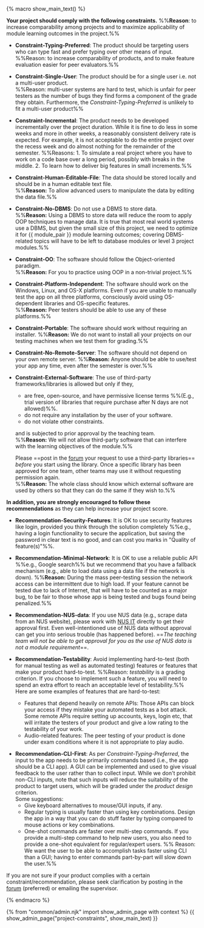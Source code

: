 {% macro show_main_text() %}
<div id="main">

**Your project should comply with the following constraints.**
%%**Reason**: to increase comparability among projects and to maximize applicability of module learning outcomes in the project.%%

<!-- 
* **Constraint-Brownfield**: The final product should be a result of evolving/enhancing/morphing the given code base. However, you are allowed to replace all existing code with new code, as long as it is done incrementally. %%e.g. one feature/component at a time%%<br/>
  %%**Reason:** To ensure your code has a decent quality level from the start.%%
-->

* **Constraint-Typing-Preferred**: The product should be targeting users who can type fast and prefer typing over other means of input.<br>
  %%Reason: to increase comparability of products, and to make feature evaluation easier for peer evaluators.%%

* **Constraint-Single-User**: The product should be for a single user i.e. not a multi-user product.<br>
  %%Reason: multi-user systems are hard to test, which is unfair for peer testers as the number of bugs they find forms a component of the grade they obtain. Furthermore, the _Constraint-Typing-Preferred_ is unlikely to fit a multi-user product%%

* **Constraint-Incremental**: The product needs to be developed incrementally over the project duration. While it is fine to do less in some weeks and more in other weeks, a reasonably consistent delivery rate is expected. For example, it is not acceptable to do the entire project over the recess week and do almost nothing for the remainder of the semester. %%Reasons: 1. To simulate a real project where you have to work on a code base over a long period, possibly with breaks in the middle. 2. To learn how to deliver big features in small increments.%%

* **Constraint-Human-Editable-File**: The data should be stored locally and should be in a human editable text file.<br/>
  %%**Reason:** To allow advanced users to manipulate the data by editing the data file.%%

* **Constraint-No-DBMS**: Do not use a <tooltip content="Database Management System e.g., MySQL">DBMS</tooltip> to store data.<br/>
  %%**Reason:** Using a DBMS to store data will reduce the room to apply OOP techniques to manage data. It is true that most real world systems use a DBMS, but given the small size of this project, we need to optimize it for {{ module_pair }} module learning outcomes; covering DBMS-related topics will have to be left to database modules or level 3 project modules.%%

* **Constraint-OO**: The software should follow the Object-oriented paradigm.<br/>
  %%**Reason:** For you to practice using OOP in a non-trivial project.%%

* **Constraint-Platform-Independent**: The software should work on the Windows, Linux, and OS-X platforms. Even if you are unable to manually test the app on all three platforms, consciously avoid using OS-dependent libraries and OS-specific features.<br/>
  %%**Reason:** Peer testers should be able to use any of these platforms.%%

* **Constraint-Portable**: The software should work without requiring an installer.
  %%**Reason:** We do not want to install all your projects on our testing machines when we test them for grading.%%

* **Constraint-No-Remote-Server**: The software should not depend on your own remote server. %%**Reason:** Anyone should be able to use/test your app any time, even after the semester is over.%%

* **Constraint-External-Software**: The use of third-party frameworks/libraries is allowed but only if they,
    *   are free, open-source, and have permissive license terms %%(E.g., trial version of libraries that require purchase after N days are not allowed)%%.
    *   do not require any installation by the user of your software.
    *   do not violate other constraints.

  and is subjected to prior approval by the teaching team.<br> 
  %%**Reason:** We will not allow third-party software that can interfere with the learning objectives of the module.%%

  Please ==post in the [forum]({{module_org}}/forum/issues) your request to use a third-party libraries== _before_ you start using the library. Once a specific library has been approved for one team, other teams may use it without requesting permission again.<br/>
  %%**Reason:** The whole class should know which external software are used by others so that they can do the same if they wish to.%%

**In addition, you are strongly encouraged to follow these recommendations** as they can help increase your project score.

* **Recommendation-Security-Features**: It is OK to use security features like login, provided you think through the solution completely
  %%e.g., having a login functionality to secure the application, but saving the password in clear text is no good, and can cost you marks in "Quality of feature(s)"%%.


* **Recommendation-Minimal-Network**: It is OK to use a reliable public API %%e.g., Google search%% but we recommend that you have a fallback mechanism (e.g., able to load data using a data file if the network is down). %%**Reason:** During the mass peer-testing session the network access can be intermittent due to high load. If your feature cannot be tested due to lack of Internet, that will have to be counted as a major bug, to be fair to those whose app is being tested and bugs found being penalized.%%<br>

* **Recommendation-NUS-data**: If you use NUS data (e.g., scrape data from an NUS website), please work with [NUS IT](https://nusit.nus.edu.sg/contact-us/) directly to get their approval first. Even well-intentioned use of NUS data without approval can get you into serious trouble (has happened before). ==*The teaching team will not be able to get approval for you as the use of NUS data is not a module requirement*==.

* **Recommendation-Testability**: Avoid implementing hard-to-test (both for manual testing as well as automated testing) features or features that make your product hard-to-test. %%Reason: _testability_ is a grading criterion. If you choose to implement such a feature, you will need to spend an extra effort to reach an acceptable level of testability.%%
  Here are some examples of features that are hard-to-test:
  * Features that depend heavily on remote APIs: Those APIs can block your access if they mistake your automated tests as a bot attack. Some remote APIs require setting up accounts, keys, login etc, that will irritate the testers of your product and give a low rating to the testability of your work.
  * Audio-related features: The peer testing of your product is done under exam conditions where it is not appropriate to play audio.


<span id="constraint-cli">

* **Recommendation-CLI-First**: As per _Constraint-Typing-Preferred_, the input to the app needs to be primarily commands based (i.e., the app should be a CLI app). A GUI can be implemented and used to give visual feedback to the user rather than to collect input. While we don't prohibit non-CLI inputs, note that such inputs will reduce the suitability of the product to target users, which will be graded under the _product design_ criterion.<br>
  Some suggestions:
  * Give keyboard alternatives to mouse/GUI inputs, if any.
  * Regular typing is usually faster than using key combinations. Design the app in a way that you can do stuff faster by typing compared to mouse actions or key combinations.
  * <tooltip content="typing the full command and hitting ENTER will complete the task">One-shot commands</tooltip> are faster over <tooltip content="prompting the user to input one parameter at a time">multi-step commands</tooltip>. If you provide a multi-step command to help new users, you also need to provide a one-shot equivalent for regular/expert users. %%&nbsp;Reason: We want the user to be able to accomplish tasks faster using CLI than a GUI; having to enter commands part-by-part will slow down the user.%%
</span>

<box type="warning">

If you are not sure if your product complies with a certain constraint/recommendation, please seek clarification by posting in the [forum]({{module_org}}/forum/issues) (preferred) or emailing the supervisor.
</box>

</div>
{% endmacro %}

{% from "common/admin.njk" import show_admin_page with context %}
{{ show_admin_page("project-constraints", show_main_text) }}
